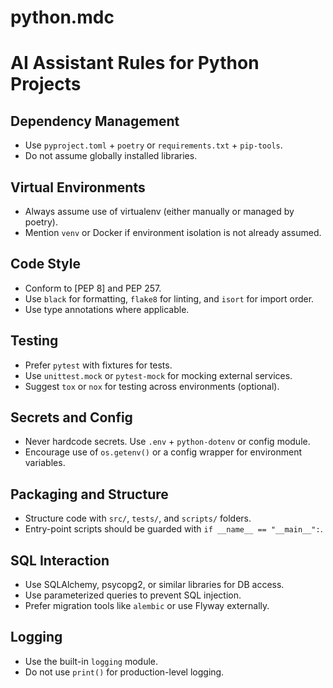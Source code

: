 # python.mdc

# AI Assistant Rules for Python Projects

## Dependency Management
- Use `pyproject.toml` + `poetry` or `requirements.txt` + `pip-tools`.
- Do not assume globally installed libraries.

## Virtual Environments
- Always assume use of virtualenv (either manually or managed by poetry).
- Mention `venv` or Docker if environment isolation is not already assumed.

## Code Style
- Conform to [PEP 8] and PEP 257.
- Use `black` for formatting, `flake8` for linting, and `isort` for import order.
- Use type annotations where applicable.

## Testing
- Prefer `pytest` with fixtures for tests.
- Use `unittest.mock` or `pytest-mock` for mocking external services.
- Suggest `tox` or `nox` for testing across environments (optional).

## Secrets and Config
- Never hardcode secrets. Use `.env` + `python-dotenv` or config module.
- Encourage use of `os.getenv()` or a config wrapper for environment variables.

## Packaging and Structure
- Structure code with `src/`, `tests/`, and `scripts/` folders.
- Entry-point scripts should be guarded with `if __name__ == "__main__":`.

## SQL Interaction
- Use SQLAlchemy, psycopg2, or similar libraries for DB access.
- Use parameterized queries to prevent SQL injection.
- Prefer migration tools like `alembic` or use Flyway externally.

## Logging
- Use the built-in `logging` module.
- Do not use `print()` for production-level logging.

